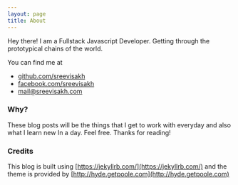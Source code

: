 ```yaml
---
layout: page
title: About
---
```


<p class="message">
  Hey there! I am a Fullstack Javascript Developer. Getting through the prototypical chains of the world.
</p>

You can find me at

  - [github.com/sreevisakh](https://github.com/sreevisakh)
  - [facebook.com/sreevisakh](https://facebook.com/sreevisakh)
  - [mail@sreevisakh.com](mailto:mail@sreevisahk.com)

### Why?

These blog posts will be the things that I get to work with everyday and also what I learn new In a day. Feel free.
Thanks for reading!


### Credits

This blog is built using [https://jekyllrb.com/](https://jekyllrb.com/)  and
the theme is provided by [http://hyde.getpoole.com](http://hyde.getpoole.com)
